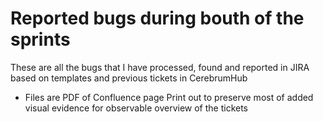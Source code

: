 # Reported bugs during bouth of the sprints

These are all the bugs that I have processed, found and reported in JIRA based on templates and previous tickets in CerebrumHub
  
- Files are PDF of Confluence page Print out to preserve most of added visual evidence for observable overview of the tickets
